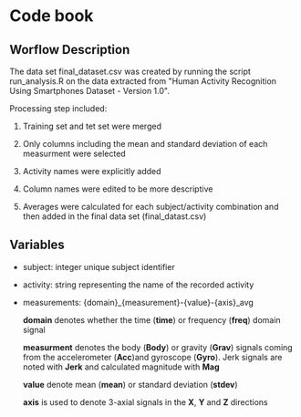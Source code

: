 # Code book

## Worflow Description

The data set final_dataset.csv was created by running the script run_analysis.R on the data extracted from "Human Activity Recognition Using Smartphones Dataset - Version 1.0".

Processing step included:

1. Training set and tet set were merged

2. Only columns including the mean and standard deviation of each measurment were selected

3. Activity names were explicitly added

4. Column names were edited to be more descriptive

5. Averages were calculated for each subject/activity combination and then added in the final data set (final_datast.csv)


## Variables

* subject: integer unique subject identifier

* activity: string representing the name of the recorded activity

* measurements: {domain}\_{measurement}-{value}-{axis}\_avg

  **domain** denotes whether the time (**time**) or frequency (**freq**) domain signal
 
  **measurment** denotes the body (**Body**) or gravity (**Grav**) signals coming from the accelerometer (**Acc**)and gyroscope (**Gyro**). Jerk signals are noted with **Jerk** and calculated magnitude with **Mag**
  
  **value** denote mean (**mean**) or standard deviation (**stdev**)
  
  **axis** is used to denote 3-axial signals in the **X**, **Y** and **Z** directions

